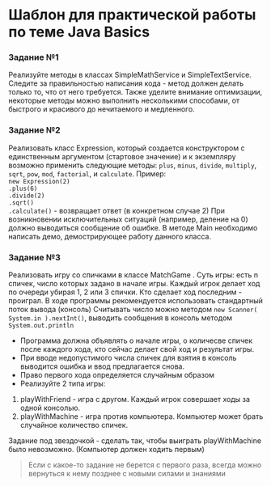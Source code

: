 # Шаблон для практической работы по теме Java Basics

### Задание №1
Реализуйте методы в классах SimpleMathService и SimpleTextService. Следите за правильностью написания кода - метод должен
делать только то, что от него требуется. Также уделите внимание оптимизации, некоторые методы можно выполнить несколькими
способами, от быстрого и красивого до нечитаемого и медленного.

### Задание №2
Реализовать класс Expression, который создается конструктором с единственным аргументом (стартовое значение) и к 
экземпляру возможно применить следующие методы: `plus`, `minus`, `divide`, `multiply`, `sqrt`, `pow`, `mod`, `factorial`,
и `calculate`.
Пример:\
`new Expression(2)`\
     `.plus(6)`\
     `.divide(2)`\
     `.sqrt()`\
     `.calculate()` - возвращает ответ (в конкретном случае 2)
При возникновении исключительных ситуаций (например, деление на 0) должно выводиться сообщение об ошибке.
В методе Main необходимо написать демо, демострирующее работу данного класса.


### Задание №3
Реализовать игру со спичками в классе MatchGame .
Суть игры: есть n спичек, число которых задано в начале игры. Каждый игрок  делает ход по очереди убирая 1, 2 или 3 
спички. 
Кто сделает ход последним - проиграл. В ходе программы рекомендуется использовать стандартный поток вывода (консоль) 
Считывать число можно методом `new Scanner( System.in ).nextInt()`, выводить сообщения в консоль методом 
`System.out.println`

+ Программа должна объявлять о начале игры, о количесве спичек после каждого хода, кто сейчас делает свой ход 
и результат игры.
+ При вводе недопустимого числа спичек для взятия в консоль выводится ошибка и ввод предлагается снова.
+ Право первого хода определяется случайным образом
+ Реализуйте 2 типа игры:
1. playWithFriend - игра с другом. Каждый игрок совершает ходы за одной консолью.
1. playWithMachine - игра против компьютера. Компьютер может брать случайное количество спичек. 

Задание под звездочкой - сделать так, чтобы выиграть playWithMachine было невозможно. (Компьютер должен ходить первым)

>
> Если с какое-то задание не берется с первого раза, всегда можно вернуться к нему позднее с новыми силами и знаниями
>
